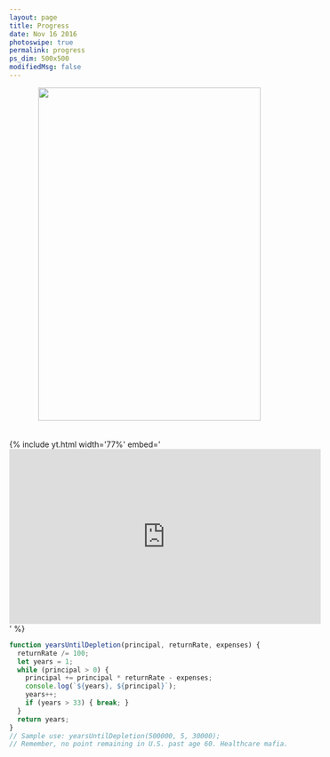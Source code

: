 ```yaml
---
layout: page
title: Progress
date: Nov 16 2016
photoswipe: true
permalink: progress
ps_dim: 500x500
modifiedMsg: false
---
```


<center><img src="https://www.fundraisingbrick.com/thermometer/thermgenerate.php?goal=1000000&current=581000&color=green&label=3" width="400" height="600"/></center>

<br>
<br>
{% include yt.html width='77%' embed='
<iframe width="560" height="315" src="https://www.youtube.com/embed/yURRmWtbTbo" frameborder="0" gesture="media" allow="encrypted-media" allowfullscreen></iframe>
' %}
<br>

```javascript
function yearsUntilDepletion(principal, returnRate, expenses) {
  returnRate /= 100;
  let years = 1;
  while (principal > 0) {
    principal += principal * returnRate - expenses;
    console.log(`${years}, ${principal}`);
    years++;
    if (years > 33) { break; }
  }
  return years;
}
// Sample use: yearsUntilDepletion(500000, 5, 30000);
// Remember, no point remaining in U.S. past age 60. Healthcare mafia.
```